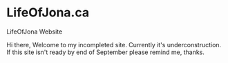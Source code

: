 # LifeOfJona.ca
LifeOfJona Website

Hi there,
    Welcome to my incompleted site. Currently it's underconstruction. If this site isn't ready by end of September please remind me, thanks.
